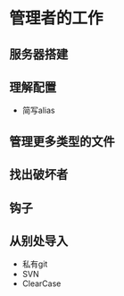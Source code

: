 管理者的工作
============

## 服务器搭建
## 理解配置
* 简写alias
## 管理更多类型的文件
## 找出破坏者
## 钩子
## 从别处导入
* 私有git
* SVN
* ClearCase
